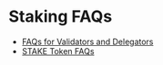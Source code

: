 # Staking FAQs

* [FAQs for Validators and Delegators](../../about-gc/faqs/public-staking-validators-and-delegators.md)
* [STAKE Token FAQs](../../about-gc/faqs/stake-staking-token.md)
